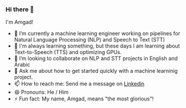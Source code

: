 ### Hi there 👋
I'm Amgad!


- 🔭 I’m currently a machine learning engineer working on pipelines for Natural Language Processing (NLP) and Speech to Text (STT)
- 🌱 I'm always learning something, but these days I am learning about Text-to-Speech (TTS) and optimizing GPUs.
- 👯 I’m looking to collaborate on NLP and STT projects in English and Arabic
- 💬 Ask me about how to get started quickly with a machine learninig project.
- 📫 How to reach me: Send me a message on [Linkedin](https://www.linkedin.com/in/amgad-hasan/)
- 😄 Pronouns: He / Him
- ⚡ Fun fact: My name, Amgad, means "the most glorious"!
<!--
**AmgadHasan/AmgadHasan** is a ✨ _special_ ✨ repository because its `README.md` (this file) appears on your GitHub profile.

Here are some ideas to get you started:


-->
